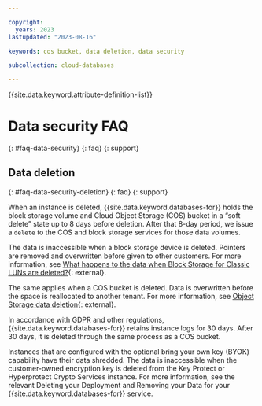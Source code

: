 ```yaml
---

copyright:
  years: 2023
lastupdated: "2023-08-16"

keywords: cos bucket, data deletion, data security

subcollection: cloud-databases

---
```


{{site.data.keyword.attribute-definition-list}}

# Data security FAQ
{: #faq-data-security}
{: faq}
{: support}

## Data deletion
{: #faq-data-security-deletion}
{: faq}
{: support}

When an instance is deleted, {{site.data.keyword.databases-for}} holds the block storage volume and Cloud Object Storage (COS) bucket in a “soft delete” state up to 8 days before deletion. After that 8-day period, we issue a `delete` to the COS and block storage services for those data volumes.

The data is inaccessible when a block storage device is deleted. Pointers are removed and overwritten before given to other customers. For more information, see [What happens to the data when Block Storage for Classic LUNs are deleted?](/docs/BlockStorage?topic=BlockStorage-block-storage-faqs#deleted){: external}.

The same applies when a COS bucket is deleted. Data is overwritten before the space is reallocated to another tenant. For more information, see [Object Storage data deletion](/docs/cloud-object-storage?topic=cloud-object-storage-security#security-deletion){: external}.

In accordance with GDPR and other regulations, {{site.data.keyword.databases-for}} retains instance logs for 30 days. After 30 days, it is deleted through the same process as a COS bucket.

Instances that are configured with the optional bring your own key (BYOK) capability have their data shredded. The data is inaccessible when the customer-owned encryption key is deleted from the Key Protect or Hyperprotect Crypto Services instance. For more information, see the relevant Deleting your Deployment and Removing your Data for your {{site.data.keyword.databases-for}} service.

